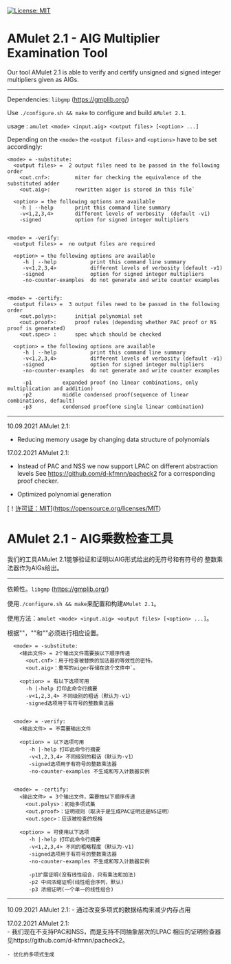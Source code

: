 [![License: MIT](https://img.shields.io/badge/License-MIT-yellow.svg)](https://opensource.org/licenses/MIT)

AMulet 2.1 - AIG Multiplier Examination Tool
================================================================================

Our tool AMulet 2.1 is able to verify and certify unsigned and signed
integer multipliers given as AIGs.


----------------------------------------------------------------  

Dependencies: `libgmp` (https://gmplib.org/)

Use `./configure.sh && make` to configure and build `AMulet 2.1`.


usage : `amulet <mode> <input.aig> <output files> [<option> ...]`

Depending on the `<mode>` the `<output files>` and `<options>` have to be set accordingly:


    <mode> = -substitute:
      <output files> =  2 output files need to be passed in the following order
        <out.cnf>:        miter for checking the equivalence of the substituted adder
        <out.aig>:        rewritten aiger is stored in this file`

      <option> = the following options are available
        -h | --help       print this command line summary
        -v<1,2,3,4>       different levels of verbosity  (default -v1)
        -signed           option for signed integer multipliers


    <mode> = -verify:
      <output files> =  no output files are required

      <option> = the following options are available
         -h | --help           print this command line summary
         -v<1,2,3,4>           different levels of verbosity (default -v1)
         -signed               option for signed integer multipliers    
         -no-counter-examples  do not generate and write counter examples


    <mode> = -certify:
      <output files> =  3 output files need to be passed in the following order
        <out.polys>:      initial polynomial set
        <out.proof>:      proof rules (depending whether PAC proof or NS proof is generated)
        <out.spec> :      spec which should be checked

      <option> = the following options are available
         -h | --help           print this command line summary
         -v<1,2,3,4>           different levels of verbosity (default -v1)
         -signed               option for signed integer multipliers
         -no-counter-examples  do not generate and write counter examples

         -p1          expanded proof (no linear combinations, only multiplication and addition)
         -p2          middle condensed proof(sequence of linear combinations, default)
         -p3          condensed proof(one single linear combination)

--------------------------------------------------
10.09.2021 AMulet 2.1:
  - Reducing memory usage by changing data structure of polynomials

17.02.2021 AMulet 2.1:  
  - Instead of PAC and NSS we now support LPAC on different abstraction levels
    See https://github.com/d-kfmnn/pacheck2 for a corresponding proof checker.

  - Optimized polynomial generation

  [！[许可证：MIT](https://img.shields.io/badge/License-MIT-yellow.svg)](https://opensource.org/licenses/MIT)

  AMulet 2.1 - AIG乘数检查工具
  ================================================================================

  我们的工具AMulet 2.1能够验证和证明以AIG形式给出的无符号和有符号的
  整数乘法器作为AIGs给出。


  ----------------------------------------------------------------  

  依赖性。`libgmp` (https://gmplib.org/)

  使用`./configure.sh && make`来配置和构建`AMulet 2.1`。


  使用方法：`amulet <mode> <input.aig> <output files> [<option> ...]`。

  根据"<mode>"，"<output files>"和"<options>"必须进行相应设置。


      <mode> = -substitute:
        <输出文件> = 2个输出文件需要按以下顺序传递
          <out.cnf>：用于检查被替换的加法器的等效性的密特。
          <out.aig>：重写的aiger存储在这个文件中`。

        <option> = 有以下选项可用
          -h |-help 打印此命令行摘要
          -v<1,2,3,4> 不同级别的粗话（默认为-v1）
          -signed选项用于有符号的整数乘法器


      <mode> = -verify:
        <输出文件> = 不需要输出文件

        <option> = 以下选项可用
           -h |-help 打印此命令行摘要
           -v<1,2,3,4> 不同级别的粗话（默认为-v1）
           -signed选项用于有符号的整数乘法器    
           -no-counter-examples 不生成和写入计数器实例


      <mode> = -certify:
        <输出文件> = 3个输出文件，需要按以下顺序传递
          <out.polys>：初始多项式集
          <out.proof>：证明规则（取决于是生成PAC证明还是NS证明）
          <out.spec>：应该被检查的规格

        <option> = 可使用以下选项
           -h |-help 打印此命令行摘要
           -v<1,2,3,4> 不同的粗略程度（默认为-v1)
           -signed选项用于有符号的整数乘法器
           -no-counter-examples 不生成和写入计数器实例

           -p1扩展证明(没有线性组合，只有乘法和加法)
           -p2 中间浓缩证明(线性组合序列，默认)
           -p3 浓缩证明(一个单一的线性组合)

  --------------------------------------------------
  10.09.2021 AMulet 2.1:
    - 通过改变多项式的数据结构来减少内存占用

  17.02.2021 AMulet 2.1:  
    - 我们现在不支持PAC和NSS，而是支持不同抽象层次的LPAC
      相应的证明检查器见https://github.com/d-kfmnn/pacheck2。

    - 优化的多项式生成
  
